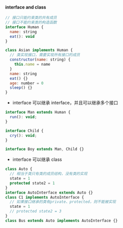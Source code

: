 #### interface and class

```javascript
// 接口只能约束类的共有成员
// 接口不能约束类的构造函数
interface Human {
  name: string
  eat(): void
}

class Asian implements Human {
  // 类实现接口，需要实现所有接口的成员
  constructor(name: string) {
    this.name = name
  }
  name: string
  eat() {}
  age: number = 0
  sleep() {}
}
```

- interface 可以继承 interface，并且可以继承多个接口

```javascript
interface Man extends Human {
  run(): void;
}

interface Child {
  cry(): void;
}

interface Boy extends Man, Child {}
```

- interface 可以继承 class

```javascript
class Auto {
  // 相当于类只有类的成员结构，没有类的实现
  state = 1
  protected state2 = 1
}
interface AutoInterface extends Auto {}
class C1 implements AutoInterface {
  // 如果接口继承的类有private、protected，则不能被实现
  state = 1
  // protected state2 = 3
}
class Bus extends Auto implements AutoInterface {}
```

